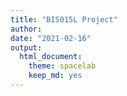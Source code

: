 ```yaml
---
title: "BIS015L Project"
author: 
date: "2021-02-16"
output:
  html_document: 
    theme: spacelab
    keep_md: yes
---
```

